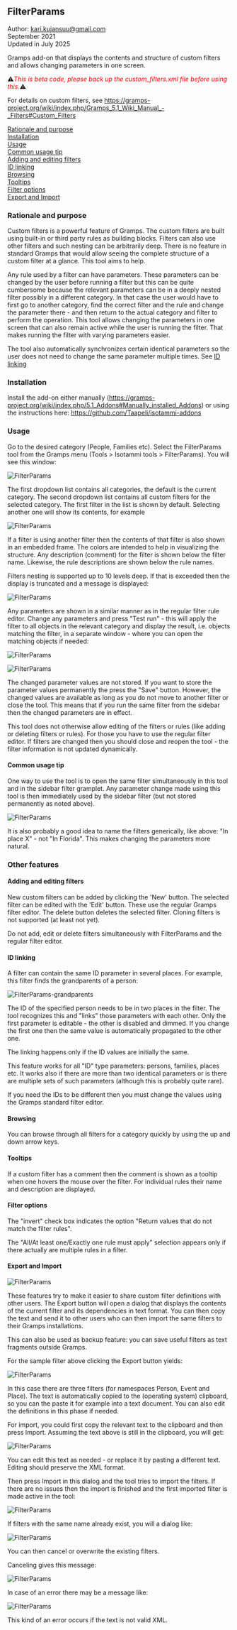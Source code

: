 FilterParams
------------
Author: kari.kujansuu@gmail.com<br>
September 2021<br>
Updated in July 2025

Gramps add-on that displays the contents and structure of custom filters and allows changing parameters in one screen.

⚠<span style="color:red">*This is beta code, please back up the custom_filters.xml file before using this.*</span>⚠

For details on custom filters, see https://gramps-project.org/wiki/index.php/Gramps_5.1_Wiki_Manual_-_Filters#Custom_Filters

[Rationale and purpose](#rationale-and-purpose)
<br>[Installation](#installation)
<br>[Usage](#usage)
<br>[Common usage tip](#common-usage-tip)
<br>[Adding and editing filters](#adding-and-editing-filters)
<br>[ID linking](#id-linking)
<br>[Browsing](#browsing)
<br>[Tooltips](#tooltips)
<br>[Filter options](#filter-options)
<br>[Export and Import](#export-and-import)

### Rationale and purpose

Custom filters is a powerful feature of Gramps. The custom filters are built using built-in or third party rules as building blocks. Filters can also use other filters and such nesting can be arbitrarily deep. There is no feature in standard Gramps that would allow seeing the complete structure of a custom filter at a glance. This tool aims to help.

Any rule used by a filter can have parameters. These parameters can be changed by the user before running a filter but this can be quite cumbersome because the relevant parameters can be in a deeply nested filter possibly in a different category. In that case the user would have to first go to another category, find the correct filter and the rule and change the parameter there - and then return to the actual category and filter to perform the operation. This tool allows changing the parameters in one screen that can also remain active while the user is running the filter. That makes running the filter with varying parameters easier.

The tool also automatically synchronizes certain identical parameters so the user does not need to change the same parameter multiple times. See [ID linking](#id-linking)

### Installation

Install the add-on either manually (https://gramps-project.org/wiki/index.php/5.1_Addons#Manually_installed_Addons) or using the instructions here: https://github.com/Taapeli/isotammi-addons

### Usage

Go to the desired category (People, Families etc). Select the FilterParams tool from the Gramps menu (Tools > Isotammi tools > FilterParams). You will see this window:

![FilterParams](images/FilterParams.png)

The first dropdown list contains all categories, the default is the current category. The second dropdown list contains all custom filters for the selected category. The first filter in the list is shown by default. Selecting another one will show its contents, for example

![FilterParams](images/FilterParams2.png)

If a filter is using another filter then the contents of that filter is also shown in an embedded frame. The colors are intended to help in visualizing the structure.  Any description (comment) for the filter is shown below the filter name. Likewise, the rule descriptions are shown below the rule names.

Filters nesting is supported up to 10 levels deep. If that is exceeded then the display is truncated and a message is displayed:

![FilterParams](images/FilterParams-nesting.png)


Any parameters are shown in a similar manner as in the regular filter rule editor. Change any parameters and press "Test run" - this will apply the filter to all objects in the relevant category and display the result, i.e. objects matching the filter, in a separate window - where you can open the matching objects if needed:

![FilterParams](images/FilterParams-testrun.png)

![FilterParams](images/FilterParams-testrun-results.png)

The changed parameter values are not stored. If you want to store the parameter values permanently the press the "Save" button. However, the changed values are available as long as you do not move to another filter or close the tool. This means that if you run the same filter from the sidebar then the changed parameters are in effect.

This tool does not otherwise allow editing of the filters or rules (like adding or deleting filters or rules). For those you have to use the regular filter editor. If filters are changed then you should close and reopen the tool - the filter information is not updated dynamically.

#### Common usage tip

One way to use the tool is to open the same filter simultaneously in this tool and in the sidebar filter gramplet. Any parameter change made using this tool is then immediately used by the sidebar filter (but not stored permanently as noted above).

![FilterParams](images/FilterParams3.png)

It is also probably a good idea to name the filters generically, like above: "In place X" - not "In Florida". This makes changing the parameters more natural.

### Other features

#### Adding and editing filters

New custom filters can be added by clicking the 'New' button. The selected filter can be edited with the 'Edit' button. These use the regular Gramps filter editor. The delete button deletes the selected filter. Cloning filters is not supported (at least not yet).

Do not add, edit or delete filters simultaneously with FilterParams and the
regular filter editor.

#### ID linking

A filter can contain the same ID parameter in several places. For example, this filter finds the grandparents of a person:

![FilterParams-grandparents](images/FilterParams-grandparents.png)

The ID of the specified person needs to be in two places in the filter. The tool recognizes this and "links" those parameters with each other. Only the first parameter is editable - the other is disabled and dimmed. If you change the first one then the same value is automatically propagated to the other one. 

The linking happens only if the ID values are initially the same.

This feature works for all "ID" type parameters: persons, families, places etc. It works also if there are more than two identical parameters or is there are multiple sets of such parameters (although this is probably quite rare). 

If you need the IDs to be different then you must change the values using the Gramps standard filter editor.

#### Browsing

You can browse through all filters for a category quickly by using the up and down arrow keys.

#### Tooltips

If a custom filter has a comment then the comment is shown as a tooltip when one hovers the mouse over the filter. For individual rules their name and description are displayed.

#### Filter options

The "invert" check box indicates the option "Return values that do not match the filter rules".

The "All/At least one/Exactly one rule must apply" selection appears only if there actually are multiple rules in a filter.

#### Export and Import

![FilterParams](images/FilterParams-exportimport.png)

These features try to make it easier to share custom filter definitions with other users. The Export button will open a dialog that displays the contents of the current filter and its dependencies in text format. You can then copy the text and send it to other users who can then import the same filters to their Gramps installations. 

This can also be used as backup feature: you can save useful filters as text fragments outside Gramps.

For the sample filter above clicking the Export button yields:

![FilterParams](images/FilterParams-export.png)

In this case there are three filters (for namespaces Person, Event and Place). The text is automatically copied to the (operating system) clipboard, so you can the paste it for example into a text document. You can also edit the definitions in this phase if needed.

For import, you could first copy the relevant text to the clipboard and then press Import. Assuming the text above is still in the clipboard, you will get:

![FilterParams](images/FilterParams-import.png)

You can edit this text as needed - or replace it by pasting a different text. Editing should preserve the XML format.

Then press Import in this dialog and the tool tries to import the filters. If there are no issues then the import is finished and the first imported filter is made active in the tool:

![FilterParams](images/import-ok.png)

If filters with the same name already exist, you will a dialog like:

![FilterParams](images/Overwrite-warning.png)

You can then cancel or overwrite the existing filters.

Canceling gives this message:

![FilterParams](images/Nothing-imported.png)

In case of an error there may be a message like:

![FilterParams](images/FilterParams-import-error.png)

This kind of an error occurs if the text is not valid XML.





